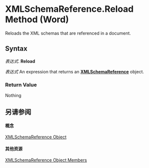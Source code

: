 
# XMLSchemaReference.Reload Method (Word)

Reloads the XML schemas that are referenced in a document.


## Syntax

 _表达式_. **Reload**

 _表达式_ An expression that returns an **[XMLSchemaReference](54142ef1-f731-3f82-2dc0-809d8a041b73.md)** object.


### Return Value

Nothing


## 另请参阅


#### 概念


[XMLSchemaReference Object](54142ef1-f731-3f82-2dc0-809d8a041b73.md)
#### 其他资源


[XMLSchemaReference Object Members](http://msdn.microsoft.com/library/972a1900-fcf9-3fb0-ca36-df221c48f7ce%28Office.15%29.aspx)